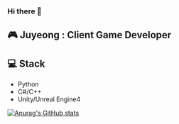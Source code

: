### Hi there 👋

<!--
**JuyeongHwang/JuyeongHwang** is a ✨ _special_ ✨ repository because its `README.md` (this file) appears on your GitHub profile.

Here are some ideas to get you started:

- 🔭 I’m currently working on ...
- 🌱 I’m currently learning ...
- 👯 I’m looking to collaborate on ...
- 🤔 I’m looking for help with ...
- 💬 Ask me about ...
- 📫 How to reach me: ...
- 😄 Pronouns: ...
- ⚡ Fun fact: ...
-->

## 🎮 Juyeong : Client Game Developer


## 💻 Stack

- Python
- C#/C++
- Unity/Unreal Engine4


[![Anurag's GitHub stats](https://github-readme-stats.vercel.app/api?username=JuyeongHwang)](https://github.com/anuraghazra/github-readme-stats)
